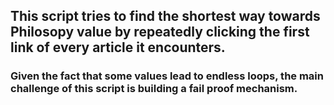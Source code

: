 ## This script tries to find the shortest way towards Philosopy value by repeatedly clicking the first link of every article it encounters.

### Given the fact that some values lead to endless loops, the main challenge of this script is building a fail proof mechanism.
